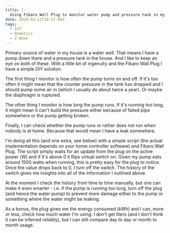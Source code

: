 ```yaml
---
title: |-
  Using Fibaro Wall Plug to monitor water pump and pressure tank in my house
date: 2020-02-12T18:57:00Z
tags:
  - IoT
  - Domoticz
  - Z-Wave
---
```

Primary source of water in my house is a water well. That means I have a pump down there and a pressure tank in the house. And I like to keep an eye on both of these. With a little bit of ingenuity and the Fibaro Wall Plug I have a simple DIY solution.

<!-- excerpt -->

The first thing I monitor is how often the pump turns on and off. If it's too often it might mean that the counter pressure in the tank has dropped and I should pump some air in (which I usually do about twice a year). Or maybe the diaphragm is ruptured.

The other thing I monitor is how long the pump runs. If it's running too long, it might mean it can't build the pressure either because of failed pipe somewhere or the pump getting broken.

Finally, I can check whether the pump runs or rather does not run when nobody is at home. Because that would mean I have a leak somewhere.

I'm doing all this (and one extra, see below) with a simple script (the actual implementation depends on your home controller software) and Fibaro Wall Plug. The script simply waits for an update from the plug on the active power (_W_) and if it's above 0 it flips virtual switch on. Given my pump eats around 1500 watts when running, this is pretty easy for the plug to notice. Once the value drops back to 0, I turn off the switch. The history of the switch gives me insights into all of the information I outlined above.

At the moment I check the history from time to time manually, but one can make it even smarter - i.e. if the pump is running too long, turn off the plug (and hence the water pump) to prevent more damage either to the pump or something where the water might be leaking.

As a bonus, the plug gives me the energy consumed (_kWh_) and I can, more or less, check how much water I'm using. I don't get liters (and I don't think it can be inferred reliably), but I can still compare day to day or month to month usage.
